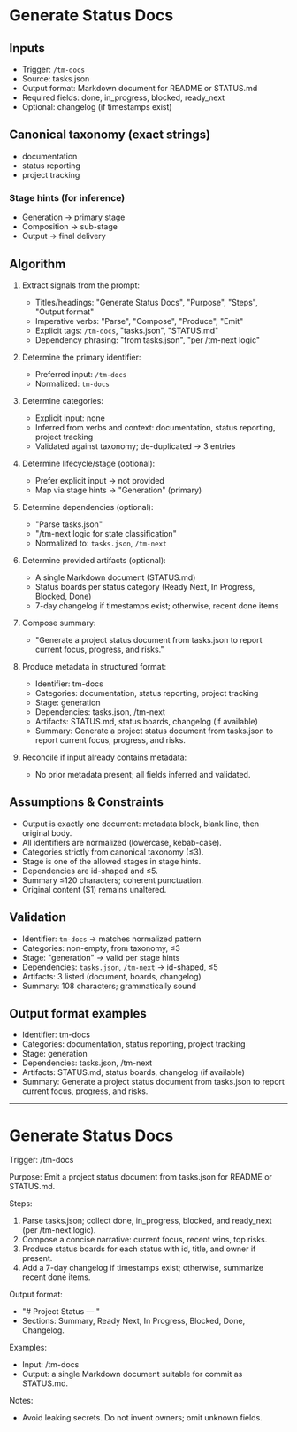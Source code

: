 # Generate Status Docs

## Inputs
- Trigger: `/tm-docs`
- Source: tasks.json
- Output format: Markdown document for README or STATUS.md
- Required fields: done, in_progress, blocked, ready_next
- Optional: changelog (if timestamps exist)

## Canonical taxonomy (exact strings)
- documentation
- status reporting
- project tracking

### Stage hints (for inference)
- Generation → primary stage
- Composition → sub-stage
- Output → final delivery

## Algorithm
1. Extract signals from the prompt:
   - Titles/headings: "Generate Status Docs", "Purpose", "Steps", "Output format"
   - Imperative verbs: "Parse", "Compose", "Produce", "Emit"
   - Explicit tags: `/tm-docs`, "tasks.json", "STATUS.md"
   - Dependency phrasing: "from tasks.json", "per /tm-next logic"

2. Determine the primary identifier:
   - Preferred input: `/tm-docs`
   - Normalized: `tm-docs`

3. Determine categories:
   - Explicit input: none
   - Inferred from verbs and context: documentation, status reporting, project tracking
   - Validated against taxonomy; de-duplicated → 3 entries

4. Determine lifecycle/stage (optional):
   - Prefer explicit input → not provided
   - Map via stage hints → "Generation" (primary)

5. Determine dependencies (optional):
   - "Parse tasks.json"
   - "/tm-next logic for state classification"
   - Normalized to: `tasks.json`, `/tm-next`

6. Determine provided artifacts (optional):
   - A single Markdown document (STATUS.md)
   - Status boards per status category (Ready Next, In Progress, Blocked, Done)
   - 7-day changelog if timestamps exist; otherwise, recent done items

7. Compose summary:
   - "Generate a project status document from tasks.json to report current focus, progress, and risks."

8. Produce metadata in structured format:
   - Identifier: tm-docs
   - Categories: documentation, status reporting, project tracking
   - Stage: generation
   - Dependencies: tasks.json, /tm-next
   - Artifacts: STATUS.md, status boards, changelog (if available)
   - Summary: Generate a project status document from tasks.json to report current focus, progress, and risks.

9. Reconcile if input already contains metadata:
   - No prior metadata present; all fields inferred and validated.

## Assumptions & Constraints
- Output is exactly one document: metadata block, blank line, then original body.
- All identifiers are normalized (lowercase, kebab-case).
- Categories strictly from canonical taxonomy (≤3).
- Stage is one of the allowed stages in stage hints.
- Dependencies are id-shaped and ≤5.
- Summary ≤120 characters; coherent punctuation.
- Original content ($1) remains unaltered.

## Validation
- Identifier: `tm-docs` → matches normalized pattern
- Categories: non-empty, from taxonomy, ≤3
- Stage: "generation" → valid per stage hints
- Dependencies: `tasks.json`, `/tm-next` → id-shaped, ≤5
- Artifacts: 3 listed (document, boards, changelog)
- Summary: 108 characters; grammatically sound

## Output format examples
- Identifier: tm-docs  
- Categories: documentation, status reporting, project tracking  
- Stage: generation  
- Dependencies: tasks.json, /tm-next  
- Artifacts: STATUS.md, status boards, changelog (if available)  
- Summary: Generate a project status document from tasks.json to report current focus, progress, and risks.  

---

# Generate Status Docs

Trigger: /tm-docs

Purpose: Emit a project status document from tasks.json for README or STATUS.md.

Steps:

1. Parse tasks.json; collect done, in_progress, blocked, and ready_next (per /tm-next logic).
2. Compose a concise narrative: current focus, recent wins, top risks.
3. Produce status boards for each status with id, title, and owner if present.
4. Add a 7-day changelog if timestamps exist; otherwise, summarize recent done items.

Output format:

- "# Project Status — <date>"
- Sections: Summary, Ready Next, In Progress, Blocked, Done, Changelog.

Examples:

- Input: /tm-docs
- Output: a single Markdown document suitable for commit as STATUS.md.

Notes:

- Avoid leaking secrets. Do not invent owners; omit unknown fields.
